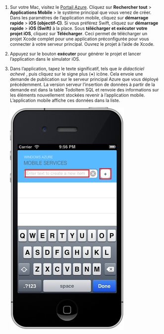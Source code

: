 
1. Sur votre Mac, visitez le [Portail Azure]. Cliquez sur **Rechercher tout** > **Applications Mobile** > le système principal que vous venez de créer. Dans les paramètres de l’application mobile, cliquez sur **démarrage rapide** > **iOS (objectif-C)**. Si vous préférez Swift, cliquez sur **démarrage rapide** > **iOS (Swift)** à la place. Sous **télécharger et exécuter votre projet iOS**, cliquez sur **Télécharger**. Ceci permet de télécharger un projet Xcode complet pour une application préconfigurée pour vous connecter à votre serveur principal. Ouvrez le projet à l’aide de Xcode.

2. Appuyez sur le bouton **exécuter** pour générer le projet et lancer l’application dans le simulator iOS.

3. Dans l’application, tapez le texte significatif, tels que _le didacticiel achevé_ , puis cliquez sur le signe plus (**+**) icône. Cela envoie une demande de publication sur le serveur principal Azure que vous déployé précédemment. La version serveur l’insertion de données à partir de la demande est dans la table TodoItem SQL et renvoie des informations sur les éléments nouvellement stockées revenir à l’application mobile. L’application mobile affiche ces données dans la liste. 

    ![](./media/app-service-mobile-ios-quickstart/mobile-quickstart-startup-ios.png)

[Portail Azure]: https://portal.azure.com/
